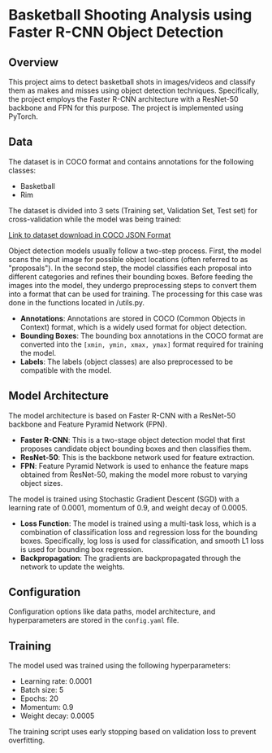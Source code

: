 # Basketball Shooting Analysis using Faster R-CNN Object Detection
## Overview

This project aims to detect basketball shots in images/videos and classify them as makes and misses using object detection techniques. Specifically, the project employs the Faster R-CNN architecture with a ResNet-50 backbone and FPN for this purpose. The project is implemented using PyTorch.

## Data

The dataset is in COCO format and contains annotations for the following classes:
- Basketball
- Rim

The dataset is divided into 3 sets (Training set, Validation Set, Test set) for cross-validation while the model was being trained:

[Link to dataset download in COCO JSON Format](https://universe.roboflow.com/uc-berkely-w210-tracer/tracer-basketball/dataset/3/download)

Object detection models usually follow a two-step process. First, the model scans the input image for possible object locations (often referred to as "proposals"). In the second step, the model classifies each proposal into different categories and refines their bounding boxes. Before feeding the images into the model, they undergo preprocessing steps to convert them into a format that can be used for training. The processing for this case was done in the functions located in /utils.py.

- **Annotations**: Annotations are stored in COCO (Common Objects in Context) format, which is a widely used format for object detection.
- **Bounding Boxes**: The bounding box annotations in the COCO format are converted into the `[xmin, ymin, xmax, ymax]` format required for training the model.
- **Labels**: The labels (object classes) are also preprocessed to be compatible with the model.

## Model Architecture

The model architecture is based on Faster R-CNN with a ResNet-50 backbone and Feature Pyramid Network (FPN).

- **Faster R-CNN**: This is a two-stage object detection model that first proposes candidate object bounding boxes and then classifies them.
- **ResNet-50**: This is the backbone network used for feature extraction.
- **FPN**: Feature Pyramid Network is used to enhance the feature maps obtained from ResNet-50, making the model more robust to varying object sizes.

The model is trained using Stochastic Gradient Descent (SGD) with a learning rate of 0.0001, momentum of 0.9, and weight decay of 0.0005.

- **Loss Function**: The model is trained using a multi-task loss, which is a combination of classification loss and regression loss for the bounding boxes. Specifically, log loss is used for classification, and smooth L1 loss is used for bounding box regression.
- **Backpropagation**: The gradients are backpropagated through the network to update the weights.

## Configuration

Configuration options like data paths, model architecture, and hyperparameters are stored in the `config.yaml` file.

## Training

The model used was trained using the following hyperparameters:

- Learning rate: 0.0001
- Batch size: 5
- Epochs: 20
- Momentum: 0.9
- Weight decay: 0.0005

The training script uses early stopping based on validation loss to prevent overfitting.
